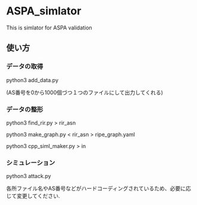 # ASPA_simlator
This is simlator for ASPA validation

## 使い方
### データの取得

  python3 add_data.py
  
  (AS番号を0から1000個づつ１つのファイルにして出力してくれる)
  
### データの整形

  python3 find_rir.py > rir_asn
  
  python3 make_graph.py < rir_asn > ripe_graph.yaml
  
  python3 cpp_siml_maker.py > in
  
### シミュレーション

  python3 attack.py
  
各所ファイル名やAS番号などがハードコーディングされているため、必要に応じて変更してください.
